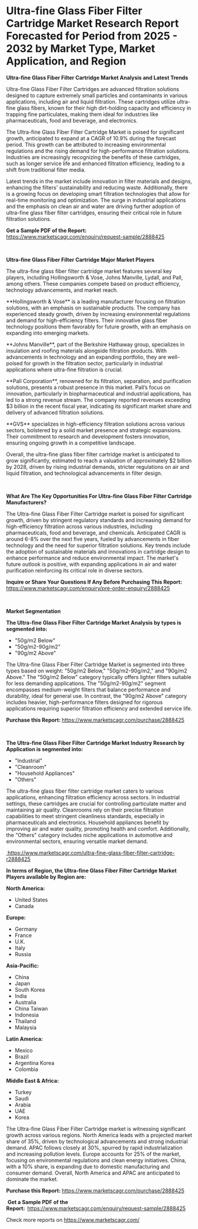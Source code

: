 <p><h1>Ultra-fine Glass Fiber Filter Cartridge Market Research Report Forecasted for Period from 2025 -  2032 by Market Type, Market Application, and Region</h1></p><p><strong>Ultra-fine Glass Fiber Filter Cartridge Market Analysis and Latest Trends</strong></p>
<p><p>Ultra-fine Glass Fiber Filter Cartridges are advanced filtration solutions designed to capture extremely small particles and contaminants in various applications, including air and liquid filtration. These cartridges utilize ultra-fine glass fibers, known for their high dirt-holding capacity and efficiency in trapping fine particulates, making them ideal for industries like pharmaceuticals, food and beverage, and electronics.</p><p>The Ultra-fine Glass Fiber Filter Cartridge Market is poised for significant growth, anticipated to expand at a CAGR of 10.9% during the forecast period. This growth can be attributed to increasing environmental regulations and the rising demand for high-performance filtration solutions. Industries are increasingly recognizing the benefits of these cartridges, such as longer service life and enhanced filtration efficiency, leading to a shift from traditional filter media.</p><p>Latest trends in the market include innovation in filter materials and designs, enhancing the filters' sustainability and reducing waste. Additionally, there is a growing focus on developing smart filtration technologies that allow for real-time monitoring and optimization. The surge in industrial applications and the emphasis on clean air and water are driving further adoption of ultra-fine glass fiber filter cartridges, ensuring their critical role in future filtration solutions.</p></p>
<p><strong>Get a Sample PDF of the Report:&nbsp;</strong> <a href="https://www.marketscagr.com/enquiry/request-sample/2888425?utm_campaign=2653&utm_medium=2&utm_source=Github&utm_content=ia&utm_term=14032025&utm_id=ultra-fine-glass-fiber-filter-cartridge">https://www.marketscagr.com/enquiry/request-sample/2888425</a></p>
<p>&nbsp;</p>
<p><strong>Ultra-fine Glass Fiber Filter Cartridge Major Market Players</strong></p>
<p><p>The ultra-fine glass fiber filter cartridge market features several key players, including Hollingsworth & Vose, Johns Manville, Lydall, and Pall, among others. These companies compete based on product efficiency, technology advancements, and market reach.</p><p>**Hollingsworth & Vose** is a leading manufacturer focusing on filtration solutions, with an emphasis on sustainable products. The company has experienced steady growth, driven by increasing environmental regulations and demand for high-efficiency filters. Their innovative glass fiber technology positions them favorably for future growth, with an emphasis on expanding into emerging markets.</p><p>**Johns Manville**, part of the Berkshire Hathaway group, specializes in insulation and roofing materials alongside filtration products. With advancements in technology and an expanding portfolio, they are well-poised for growth in the filtration sector, particularly in industrial applications where ultra-fine filtration is crucial.</p><p>**Pall Corporation**, renowned for its filtration, separation, and purification solutions, presents a robust presence in this market. Pall’s focus on innovation, particularly in biopharmaceutical and industrial applications, has led to a strong revenue stream. The company reported revenues exceeding $3 billion in the recent fiscal year, indicating its significant market share and delivery of advanced filtration solutions.</p><p>**GVS** specializes in high-efficiency filtration solutions across various sectors, bolstered by a solid market presence and strategic expansions. Their commitment to research and development fosters innovation, ensuring ongoing growth in a competitive landscape.</p><p>Overall, the ultra-fine glass fiber filter cartridge market is anticipated to grow significantly, estimated to reach a valuation of approximately $2 billion by 2028, driven by rising industrial demands, stricter regulations on air and liquid filtration, and technological advancements in filter design.</p></p>
<p>&nbsp;</p>
<p><strong>What Are The Key Opportunities For Ultra-fine Glass Fiber Filter Cartridge Manufacturers?</strong></p>
<p><p>The Ultra-fine Glass Fiber Filter Cartridge market is poised for significant growth, driven by stringent regulatory standards and increasing demand for high-efficiency filtration across various industries, including pharmaceuticals, food and beverage, and chemicals. Anticipated CAGR is around 6-8% over the next five years, fueled by advancements in fiber technology and the need for superior filtration solutions. Key trends include the adoption of sustainable materials and innovations in cartridge design to enhance performance and reduce environmental impact. The market's future outlook is positive, with expanding applications in air and water purification reinforcing its critical role in diverse sectors.</p></p>
<p><strong>Inquire or Share Your Questions If Any Before Purchasing This Report:</strong> <a href="https://www.marketscagr.com/enquiry/pre-order-enquiry/2888425?utm_campaign=2653&utm_medium=2&utm_source=Github&utm_content=ia&utm_term=14032025&utm_id=ultra-fine-glass-fiber-filter-cartridge">https://www.marketscagr.com/enquiry/pre-order-enquiry/2888425</a></p>
<p>&nbsp;</p>
<p><strong>Market Segmentation</strong></p>
<p><strong>The Ultra-fine Glass Fiber Filter Cartridge Market Analysis by types is segmented into:</strong></p>
<p><ul><li>"50g/m2 Below"</li><li>"50g/m2-90g/m2"</li><li>"90g/m2 Above"</li></ul></p>
<p><p>The Ultra-fine Glass Fiber Filter Cartridge Market is segmented into three types based on weight: "50g/m2 Below," "50g/m2-90g/m2," and "90g/m2 Above." The "50g/m2 Below" category typically offers lighter filters suitable for less demanding applications. The "50g/m2-90g/m2" segment encompasses medium-weight filters that balance performance and durability, ideal for general use. In contrast, the "90g/m2 Above" category includes heavier, high-performance filters designed for rigorous applications requiring superior filtration efficiency and extended service life.</p></p>
<p><strong>Purchase this Report:&nbsp;</strong><a href="https://www.marketscagr.com/purchase/2888425?utm_campaign=2653&utm_medium=2&utm_source=Github&utm_content=ia&utm_term=14032025&utm_id=ultra-fine-glass-fiber-filter-cartridge">https://www.marketscagr.com/purchase/2888425</a></p>
<p>&nbsp;</p>
<p><strong>The Ultra-fine Glass Fiber Filter Cartridge Market Industry Research by Application is segmented into:</strong></p>
<p><ul><li>"Industrial"</li><li>"Cleanroom"</li><li>"Household Appliances"</li><li>"Others"</li></ul></p>
<p><p>The ultra-fine glass fiber filter cartridge market caters to various applications, enhancing filtration efficiency across sectors. In industrial settings, these cartridges are crucial for controlling particulate matter and maintaining air quality. Cleanrooms rely on their precise filtration capabilities to meet stringent cleanliness standards, especially in pharmaceuticals and electronics. Household appliances benefit by improving air and water quality, promoting health and comfort. Additionally, the "Others" category includes niche applications in automotive and environmental sectors, ensuring versatile market demand.</p></p>
<p><a href="https://www.marketscagr.com/ultra-fine-glass-fiber-filter-cartridge-r2888425?utm_campaign=2653&utm_medium=2&utm_source=Github&utm_content=ia&utm_term=14032025&utm_id=ultra-fine-glass-fiber-filter-cartridge">&nbsp;https://www.marketscagr.com/ultra-fine-glass-fiber-filter-cartridge-r2888425</a></p>
<p><strong>In terms of Region, the Ultra-fine Glass Fiber Filter Cartridge Market Players available by Region are:</strong></p>
<p>
    <p> <strong> North America: </strong>
        <ul>
            <li>United States</li>
            <li>Canada</li>
        </ul>
        </p> 
    <p> <strong> Europe: </strong>
        <ul>
            <li>Germany</li>
            <li>France</li>
            <li>U.K.</li>
            <li>Italy</li>
            <li>Russia</li>
        </ul>
        </p> 
    <p> <strong> Asia-Pacific: </strong>
        <ul>
            <li>China</li>
            <li>Japan</li>
            <li>South Korea</li>
            <li>India</li>
            <li>Australia</li>
            <li>China Taiwan</li>
            <li>Indonesia</li>
            <li>Thailand</li>
            <li>Malaysia</li>
        </ul>
        </p> 
    <p> <strong> Latin America: </strong>
        <ul>
            <li>Mexico</li>
            <li>Brazil</li>
            <li>Argentina Korea</li>
            <li>Colombia</li>
        </ul>
        </p> 
    <p> <strong> Middle East & Africa: </strong>
        <ul>
            <li>Turkey</li>
            <li>Saudi</li>
            <li>Arabia</li>
            <li>UAE</li>
            <li>Korea</li>
        </ul>
    </p>
    </p>
<p><p>The Ultra-fine Glass Fiber Filter Cartridge market is witnessing significant growth across various regions. North America leads with a projected market share of 35%, driven by technological advancements and strong industrial demand. APAC follows closely at 30%, spurred by rapid industrialization and increasing pollution levels. Europe accounts for 25% of the market, focusing on environmental regulations and clean energy initiatives. China, with a 10% share, is expanding due to domestic manufacturing and consumer demand. Overall, North America and APAC are anticipated to dominate the market.</p></p>
<p><strong>Purchase this Report: </strong><a href="https://www.marketscagr.com/purchase/2888425?utm_campaign=2653&utm_medium=2&utm_source=Github&utm_content=ia&utm_term=14032025&utm_id=ultra-fine-glass-fiber-filter-cartridge">https://www.marketscagr.com/purchase/2888425</a></p>
<p>&nbsp;<strong>Get a Sample PDF of the Report:&nbsp;&nbsp;</strong><a href="https://www.marketscagr.com/enquiry/request-sample/2888425?utm_campaign=2653&utm_medium=2&utm_source=Github&utm_content=ia&utm_term=14032025&utm_id=ultra-fine-glass-fiber-filter-cartridge">https://www.marketscagr.com/enquiry/request-sample/2888425</a></p>
<p><strong></strong></p>
<p>Check more reports on <a href="https://www.marketscagr.com/?utm_campaign=2653&utm_medium=2&utm_source=Github&utm_content=ia&utm_term=14032025&utm_id=ultra-fine-glass-fiber-filter-cartridge">https://www.marketscagr.com/</a></p>